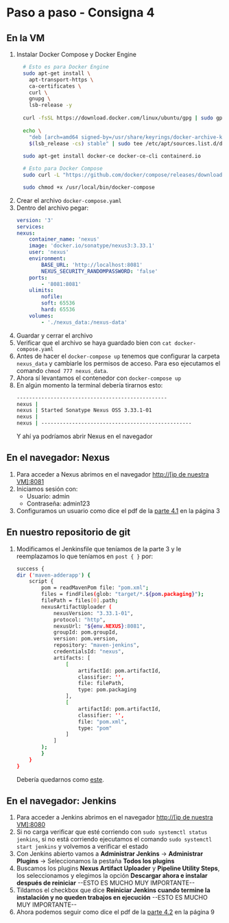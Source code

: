 # Paso a paso - Consigna 4

## En la VM
1. Instalar Docker Compose y Docker Engine
    ```bash
      # Esto es para Docker Engine
      sudo apt-get install \
        apt-transport-https \
        ca-certificates \
        curl \
        gnupg \
        lsb-release -y
      
      curl -fsSL https://download.docker.com/linux/ubuntu/gpg | sudo gpg --dearmor -o /usr/share/keyrings/docker-archive-keyring.gpg
      
      echo \
        "deb [arch=amd64 signed-by=/usr/share/keyrings/docker-archive-keyring.gpg] https://download.docker.com/linux/ubuntu \
        $(lsb_release -cs) stable" | sudo tee /etc/apt/sources.list.d/docker.list > /dev/null
     
      sudo apt-get install docker-ce docker-ce-cli containerd.io

      # Esto para Docker Compose
      sudo curl -L "https://github.com/docker/compose/releases/download/1.29.2/docker-compose-$(uname -s)-$(uname -m)" -o /usr/local/bin/docker-compose

      sudo chmod +x /usr/local/bin/docker-compose
    ```
2. Crear el archivo `docker-compose.yaml`
3. Dentro del archivo pegar: 
    ```yaml
    version: '3'
    services:
    nexus:
        container_name: 'nexus'
        image: 'docker.io/sonatype/nexus3:3.33.1'
        user: 'nexus'
        environment:
            BASE_URL: 'http://localhost:8081'
            NEXUS_SECURITY_RANDOMPASSWORD: 'false'
        ports:
            - '8081:8081'
        ulimits:
            nofile:
            soft: 65536
            hard: 65536
        volumes:
            - './nexus_data:/nexus-data'
    ```
4. Guardar y cerrar el archivo
5. Verificar que el archivo se haya guardado bien con `cat docker-compose.yaml`
6. Antes de hacer el `docker-compose up` tenemos que configurar la carpeta  `nexus_data` y cambiarle los permisos de acceso. Para eso ejecutamos el comando `chmod 777 nexus_data`.
7. Ahora sí levantamos el contenedor con `docker-compose up`
8. En algún momento la terminal debería tirarnos esto:
    ```bash
    -------------------------------------------------
    nexus |
    nexus | Started Sonatype Nexus OSS 3.33.1-01
    nexus |
    nexus | -------------------------------------------------
    ```
    Y ahí ya podríamos abrir Nexus en el navegador


## En el navegador: Nexus
1. Para acceder a Nexus abrimos en el navegador [http://[ip de nuestra VM]:8081](http://localhost:8081)
2. Iniciamos sesión con:
    - Usuario: admin
    - Contraseña: admin123
3. Configuramos un usuario como dice el pdf de la [parte 4.1](https://github.com/valva-ro/CTD-I2-C15-jenkinsfile/blob/main/consignas/CI-Jenkinsfile-Parte-4.1.pdf) en la página 3


## En nuestro repositorio de git

1. Modificamos el Jenkinsfile que teníamos de la parte 3 y le reemplazamos lo que teníamos en `post { }` por:
    ```bash
    success {
    dir ('maven-adderapp') {
        script {
            pom = readMavenPom file: "pom.xml";
            files = findFiles(glob: "target/*.${pom.packaging}");
            filePath = files[0].path;
            nexusArtifactUploader (
                nexusVersion: "3.33.1-01",
                protocol: "http",
                nexusUrl: "${env.NEXUS}:8081",
                groupId: pom.groupId,
                version: pom.version,
                repository: "maven-jenkins",
                credentialsId: "nexus",
                artifacts: [
                    [
                        artifactId: pom.artifactId,
                        classifier: '',
                        file: filePath,
                        type: pom.packaging
                    ],
                    [
                        artifactId: pom.artifactId,
                        classifier: '',
                        file: "pom.xml",
                        type: "pom"
                    ]
                ]
            );
            }
        }
    }
    ```
    Debería quedarnos como [este](https://github.com/valva-ro/CTD-I2-C15-jenkinsfile/blob/main/Jenkinsfile).


## En el navegador: Jenkins

1. Para acceder a Jenkins abrimos en el navegador [http://[ip de nuestra VM]:8080](http://localhost:8080)
2. Si no carga verificar que esté corriendo con `sudo systemctl status jenkins`, si no está corriendo ejecutamos el comando `sudo systemctl start jenkins` y volvemos a verificar el estado
3. Con Jenkins abierto vamos a **Administrar Jenkins** → **Administrar Plugins** → Seleccionamos la pestaña **Todos los plugins**
4. Buscamos los plugins **Nexus Artifact Uploader** y **Pipeline Utility Steps**, los seleccionamos y elegimos la opción **Descargar ahora e instalar después de reiniciar** --ESTO ES MUCHO MUY IMPORTANTE--
5. Tildamos el checkbox que dice **Reiniciar Jenkins cuando termine la instalación y no queden trabajos en ejecución** --ESTO ES MUCHO MUY IMPORTANTE--
6. Ahora podemos seguir como dice el pdf de la [parte 4.2](https://github.com/valva-ro/CTD-I2-C15-jenkinsfile/blob/main/consignas/CI-Jenkinsfile-Parte-4.2.pdf) en la página 9
